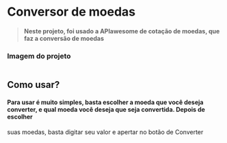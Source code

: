 # Conversor de moedas
>#### Neste projeto, foi usado a APIawesome de cotação de moedas, que faz a conversão de moedas

### Imagem do projeto

<div> <img src"![api](https://user-images.githubusercontent.com/104690519/204896353-f0468e64-8aff-47f9-9464-7b3ba63c14c4.png)" </div>

## Como usar?
#### Para usar é muito simples, basta escolher a moeda que você deseja converter, e qual moeda você deseja que seja convertida. Depois de escolher
suas moedas, basta digitar seu valor e apertar no botão de Converter
